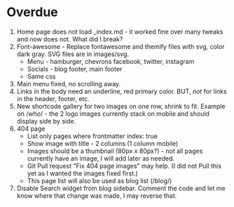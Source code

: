 # Overdue

1. Home page does not load _index.md - it worked fine over many tweaks and now does not. What did I break?
2. Font-awesome - Replace fontawesome and themify files with svg, color dark gray. SVG files are in images/svg.
   - Menu - hamburger, chevrons facebook, twitter, instagram
   - Socials - blog footer, main footer
   - Same css
3. Main menu fixed, no scrolling away.
4. Links in the body need an underline, red primary color. BUT, *not* for links in the header, footer, etc.
5. New shortcode gallery for two images on one row, shrink to fit. Example on /who/ - the 2 logo images currently stack on mobile and should display side by side.
6. 404 page
   - List only pages where frontmatter index: true
   - Show image with title - 2 columns (1 column mobile)
   - Images should be a thumbnail (80px x 80px?) - not all pages currently have an image, I will add later as needed.
   - Git Pull request "Fix 404 page images" may help. (I did not Pull this yet as I wanted the images fixed first.)
   - This page list will also be used as blog list (/blog/)
7. Disable Search widget from blog sidebar. Comment the code and let me know where that change was made, I may reverse that.
